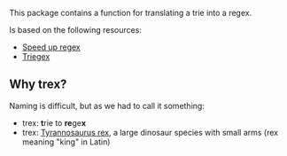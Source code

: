This package contains a function for translating a 
trie into a regex.

Is based on the following resources:

- [Speed up regex](https://stackoverflow.com/questions/42742810/speed-up-millions-of-regex-replacements-in-python-3)
- [Triegex](https://github.com/ZhukovAlexander/triegex) 


## Why trex?

Naming is difficult, but as we had to call it something:

* trex: **t**rie to **re**ge**x**
* trex: [Tyrannosaurus rex](https://en.wikipedia.org/wiki/Tyrannosaurus), a large dinosaur species with small arms  (rex meaning "king" in Latin)